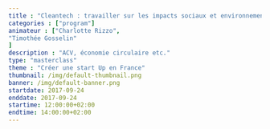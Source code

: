 ```yaml
---
title : "Cleantech : travailler sur les impacts sociaux et environnementaux"
categories : ["program"]
animateur : ["Charlotte Rizzo",
"Timothée Gosselin"
]
description : "ACV, économie circulaire etc."
type: "masterclass"
theme : "Créer une start Up en France"
thumbnail: /img/default-thumbnail.png
banner: /img/default-banner.png
startdate: 2017-09-24
enddate: 2017-09-24
startime: 12:00:00+02:00
endtime: 14:00:00+02:00
---
```


